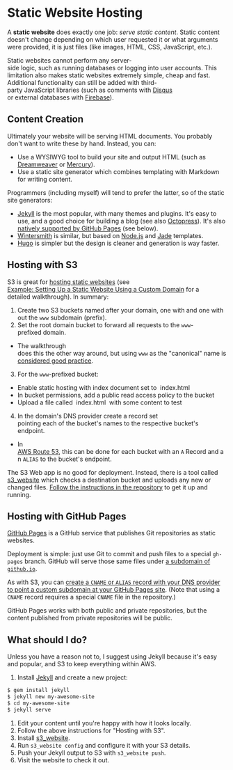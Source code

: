 # Static Website Hosting

A **static website** does exactly one job: *serve static content*. Static content doesn't change depending on which user requested it or what arguments were provided, it is just files (like images, HTML, CSS, JavaScript, etc.).

Static websites cannot perform any server­-side logic, such as running databases or logging into
user accounts. This limitation also makes static websites extremely simple, cheap and fast. Additional functionality can still be added with third-party JavaScript libraries (such as comments with [​Disqus​][disqus] or external databases with [Firebase​][firebase]).

## Content Creation

Ultimately your website will be serving HTML documents. You probably don't want to write these by hand. Instead, you can:

* Use a WYSIWYG tool to build your site and output HTML (such as [Dreamweaver][dweaver] or [Mercury][mercury]).
* Use a static site generator which combines templating with Markdown for writing content.

Programmers (including myself) will tend to prefer the latter, so of the static site generators:

* [Jekyll][jekyll] is the most popular, with many themes and plugins. It's easy to use, and a good choice for building a blog (see also [Octopress][octo]). It's also [natively supported by GitHub Pages][pages-jekyll] (see below).
* [Wintersmith][wsmith] is similar, but based on [Node.js][node] and [Jade][jade] templates.
* [Hugo][hugo] is simpler but the design is cleaner and generation is way faster.


## Hosting with S3

S3 is great for [hosting static websites][s3docs] (see [​Example: Setting Up a Static Website Using a Custom Domain​][tute] for a detailed walkthrough). In summary:

1. Create two S3 buckets named after your domain, one with and one without the ​`www` subdomain (prefix).
1. Set the root domain bucket to forward all requests to the `www`-prefixed domain.
  * The walkthrough does this the other way around, but using `www` as the "canonical" name is [considered good practice][bare].
3. For the `www`-prefixed bucket:
  * Enable static hosting with index document set to ​ index.html
  * In bucket permissions, add a public read access policy to the bucket
  * Upload a file called ​ index.html ​ with some content to test
4. In the domain's DNS provider create a record set pointing each of the bucket's names to the respective bucket's endpoint.
  * In [AWS Route 53](../infrastructure/route53/index.md), this can be done for each bucket with an `A` Record and an `ALIAS` to the bucket's endpoint.

The S3 Web app is no good for deployment. Instead, there is a tool called [​s3_website​][s3website] which checks a destination bucket and uploads any new or changed files. [Follow the instructions in the repository][s3website] to get it up and running.


## Hosting with GitHub Pages

[GitHub Pages][pages] is a GitHub service that publishes Git repositories as static websites.

Deployment is simple: just use Git to commit and push files to a special `gh-pages` branch. GitHub will serve those same files under [a subdomain of `github.io`][subdomain].

As with S3, you can [create a `CNAME` or `ALIAS` record with your DNS provider to point a custom subdomain at your GitHub Pages site][alias]. (Note that using a `CNAME` record requires a special `CNAME` file in the repository.)

GitHub Pages works with both public and private repositories, but the content published from private repositories will be public.


## What should I do?

Unless you have a reason not to, I suggest using Jekyll because it's easy and popular, and S3 to keep everything within AWS.

1. Install [Jekyll][jekyll] and create a new project:

  ```sh
$ gem install jekyll
$ jekyll new my-awesome-site
$ cd my-awesome-site
$ jekyll serve
   ```
1. Edit your content until you're happy with how it looks locally.
1. Follow the above instructions for "Hosting with S3".
1. Install [​s3_website​][s3website].
1. Run `s3_website config` and configure it with your S3 details.
1. Push your Jekyll output to S3 with `s3_website push`.
1. Visit the website to check it out.


[disqus]: https://disqus.com/home/
[firebase]: https://www.firebase.com/
[s3docs]: https://docs.aws.amazon.com/AmazonS3/latest/dev/WebsiteHosting.html
[tute]: https://docs.aws.amazon.com/AmazonS3/latest/dev/website-hosting-custom-domain-walkthrough.html
[bare]: https://faq.nearlyfreespeech.net/section/domainnameservice/baredomain#baredomain
[dweaver]: https://www.adobe.com/au/products/dreamweaver.html
[mercury]: https://jejacks0n.github.io/mercury/
[jekyll]: https://jekyllrb.com/
[octo]: http://octopress.org/
[pages-jekyll]: https://help.github.com/articles/using-jekyll-with-pages/
[wsmith]: http://wintersmith.io/
[hugo]: http://gohugo.io/[]
[node]: https://nodejs.org/en/
[jade]: http://jade-lang.com/
[pages]:https://pages.github.com/
[alias]: https://help.github.com/articles/setting-up-a-custom-domain-with-github-pages/
[subdomain]: https://help.github.com/articles/about-custom-domains-for-github-pages-sites/#how-github-pages-sites-use-custom-domains
[s3website]: https://github.com/laurilehmijoki/s3_website
